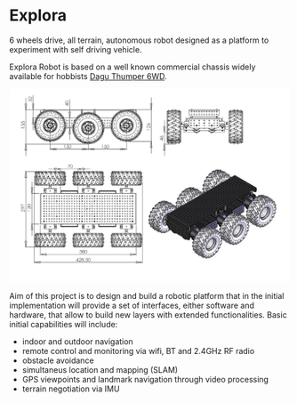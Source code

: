 # Explora
6 wheels drive, all terrain, autonomous robot designed as a platform to experiment with self driving vehicle.

Explora Robot is based on a well known commercial chassis widely available for hobbists 
[Dagu Thumper 6WD](https://www.sparkfun.com/products/11056).

![Dagu Thumper 6WD](images/6WDdimension.jpg)

Aim of this project is to design and build a robotic platform that in the initial implementation will provide a set of interfaces, either software and hardware, that allow to build new layers with extended functionalities. Basic initial capabilities will include:

- indoor and outdoor navigation
- remote control and monitoring via wifi, BT and 2.4GHz RF radio 
- obstacle avoidance
- simultaneus location and mapping (SLAM)
- GPS viewpoints and landmark navigation through video processing
- terrain negotiation via IMU
